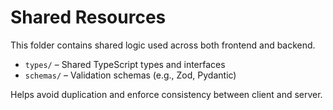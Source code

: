 # Shared Resources

This folder contains shared logic used across both frontend and backend.

- `types/` – Shared TypeScript types and interfaces
- `schemas/` – Validation schemas (e.g., Zod, Pydantic)

Helps avoid duplication and enforce consistency between client and server.
